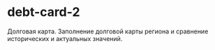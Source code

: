# debt-card-2
Долговая карта.
Заполнение долговой карты региона и сравнение исторических и актуальных значений. 
